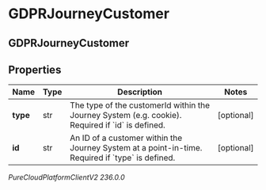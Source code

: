 # GDPRJourneyCustomer

## GDPRJourneyCustomer

## Properties

|Name | Type | Description | Notes|
|------------ | ------------- | ------------- | -------------|
| **type** | str | The type of the customerId within the Journey System (e.g. cookie). Required if &#x60;id&#x60; is defined. | [optional] |
| **id** | str | An ID of a customer within the Journey System at a point-in-time. Required if &#x60;type&#x60; is defined. | [optional] |



_PureCloudPlatformClientV2 236.0.0_
